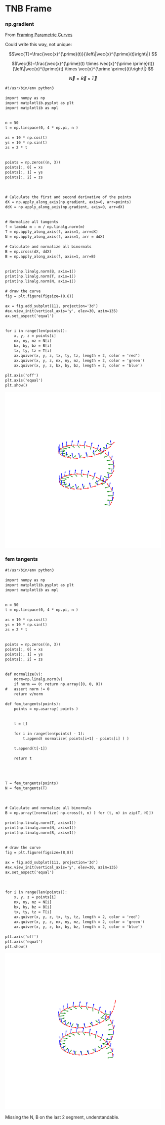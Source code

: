 # TNB Frame

### np.gradient

From [Framing Parametric Curves](https://janakiev.com/blog/framing-parametric-curves/)

Could write this way, not unique:

$$\vec{T}=\frac{\vec{x}^{\prime}(t)}{\left\|\vec{x}^{\prime}(t)\right\|} $$

$$\vec{B}=\frac{\vec{x}^{\prime}(t) \times \vec{x}^{\prime \prime}(t)}{\left\|\vec{x}^{\prime}(t) \times \vec{x}^{\prime \prime}(t)\right\|} $$

$$\vec{N}=\vec{B} \times \vec{T} $$


```
#!/usr/bin/env python3

import numpy as np
import matplotlib.pyplot as plt
import matplotlib as mpl


n = 50
t = np.linspace(0, 4 * np.pi, n )

xs = 10 * np.cos(t)
ys = 10 * np.sin(t)
zs = 2 * t


points = np.zeros((n, 3))
points[:, 0] = xs
points[:, 1] = ys
points[:, 2] = zs



# Calculate the first and second derivative of the points
dX = np.apply_along_axis(np.gradient, axis=0, arr=points)
ddX = np.apply_along_axis(np.gradient, axis=0, arr=dX)


# Normalize all tangents 
f = lambda m : m / np.linalg.norm(m)
T = np.apply_along_axis(f, axis=1, arr=dX)
N = np.apply_along_axis(f, axis=1, arr = ddX)

# Calculate and normalize all binormals
B = np.cross(dX, ddX)
B = np.apply_along_axis(f, axis=1, arr=B)


print(np.linalg.norm(B, axis=1))
print(np.linalg.norm(T, axis=1))
print(np.linalg.norm(N, axis=1))

# draw the curve 
fig = plt.figure(figsize=(8,8))

ax = fig.add_subplot(111, projection='3d')
#ax.view_init(vertical_axis='y', elev=30, azim=135)
ax.set_aspect('equal')


for i in range(len(points)):
	x, y, z = points[i]
	nx, ny, nz = N[i]
	bx, by, bz = B[i]
	tx, ty, tz = T[i]
	ax.quiver(x, y, z, tx, ty, tz, length = 2, color = 'red')
	ax.quiver(x, y, z, nx, ny, nz, length = 2, color = 'green')
	ax.quiver(x, y, z, bx, by, bz, length = 2, color = 'blue')

plt.axis('off')
plt.axis('equal')
plt.show()
```

![](../figures/helix_TNB.png)


### fem tangents

```
#!/usr/bin/env python3

import numpy as np
import matplotlib.pyplot as plt
import matplotlib as mpl


n = 50
t = np.linspace(0, 4 * np.pi, n )

xs = 10 * np.cos(t)
ys = 10 * np.sin(t)
zs = 2 * t


points = np.zeros((n, 3))
points[:, 0] = xs
points[:, 1] = ys
points[:, 2] = zs


def normalize(v):
	norm=np.linalg.norm(v)
	if norm == 0: return np.array([0, 0, 0])
#	assert norm != 0
	return v/norm

def fem_tangents(points):
	points = np.asarray( points )
	
	
	t = []
	
	for i in range(len(points) - 1):
		t.append( normalize( points[i+1] - points[i] ) )
	
	t.append(t[-1])
	
	return t
		
		


T = fem_tangents(points)
N = fem_tangents(T)



# Calculate and normalize all binormals
B = np.array([normalize( np.cross(t, n) ) for (t, n) in zip(T, N)])

print(np.linalg.norm(T, axis=1))
print(np.linalg.norm(N, axis=1))
print(np.linalg.norm(B, axis=1))


# draw the curve 
fig = plt.figure(figsize=(8,8))

ax = fig.add_subplot(111, projection='3d')
#ax.view_init(vertical_axis='y', elev=30, azim=135)
ax.set_aspect('equal')



for i in range(len(points)):
	x, y, z = points[i]
	nx, ny, nz = N[i]
	bx, by, bz = B[i]
	tx, ty, tz = T[i]
	ax.quiver(x, y, z, tx, ty, tz, length = 2, color = 'red')
	ax.quiver(x, y, z, nx, ny, nz, length = 2, color = 'green')
	ax.quiver(x, y, z, bx, by, bz, length = 2, color = 'blue')

plt.axis('off')
plt.axis('equal')
plt.show()
```

![](../figures/helix_TNB_fem.png)

Missing the N, B on the last 2 segment, understandable.